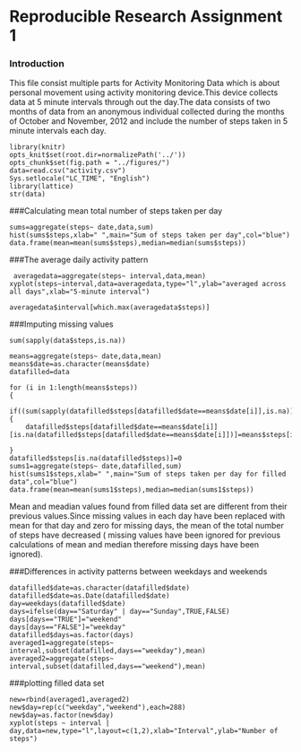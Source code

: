 
Reproducible Research Assignment 1
====================================
### Introduction
This file consist multiple parts for Activity Monitoring Data which is about personal movement using activity monitoring device.This device collects data at 5 minute intervals through out the day.The data consists of two months of data from an anonymous individual collected during the months of October and November, 2012 and include the number of steps taken in 5 minute intervals each day.


```{r loading}
library(knitr)
opts_knit$set(root.dir=normalizePath('../'))
opts_chunk$set(fig.path = "../figures/")
data=read.csv("activity.csv")
Sys.setlocale("LC_TIME", "English")
library(lattice)
str(data)
```
###Calculating  mean total number of steps taken per day

```{r mean,fig.height=4}
sums=aggregate(steps~ date,data,sum)
hist(sums$steps,xlab=" ",main="Sum of steps taken per day",col="blue")
data.frame(mean=mean(sums$steps),median=median(sums$steps))
```
 
###The average daily activity pattern
```{r,fig.height=4}
 averagedata=aggregate(steps~ interval,data,mean)
xyplot(steps~interval,data=averagedata,type="l",ylab="averaged across all days",xlab="5-minute interval")

averagedata$interval[which.max(averagedata$steps)]
```
###Imputing missing values

```{r missing,fig.height=4}
sum(sapply(data$steps,is.na))

means=aggregate(steps~ date,data,mean)
means$date=as.character(means$date)
datafilled=data

for (i in 1:length(means$steps))
{ 
  if((sum(sapply(datafilled$steps[datafilled$date==means$date[i]],is.na)))!=0) {
    datafilled$steps[datafilled$date==means$date[i]][is.na(datafilled$steps[datafilled$date==means$date[i]])]=means$steps[i]}
  
}
datafilled$steps[is.na(datafilled$steps)]=0
sums1=aggregate(steps~ date,datafilled,sum)
hist(sums1$steps,xlab=" ",main="Sum of steps taken per day for filled data",col="blue")
data.frame(mean=mean(sums1$steps),median=median(sums1$steps))
```
Mean and meadian values found from filled data set are different from their previous values.Since  missing values in each day  have been replaced with mean for that day and zero for missing days, the mean of the total number of steps have decreased ( missing values have been ignored for previous calculations of mean and median therefore missing days have been ignored).

###Differences in activity patterns between weekdays and weekends

```{r weeks}
datafilled$date=as.character(datafilled$date)
datafilled$date=as.Date(datafilled$date)
day=weekdays(datafilled$date)
days=ifelse(day=="Saturday" | day=="Sunday",TRUE,FALSE)
days[days=="TRUE"]="weekend"
days[days=="FALSE"]="weekday"
datafilled$days=as.factor(days)
averaged1=aggregate(steps~ interval,subset(datafilled,days=="weekday"),mean)
averaged2=aggregate(steps~ interval,subset(datafilled,days=="weekend"),mean)
```

###plotting filled data set 

```{r plots,fig.height=4}
new=rbind(averaged1,averaged2)
new$day=rep(c("weekday","weekend"),each=288)
new$day=as.factor(new$day)
xyplot(steps ~ interval | day,data=new,type="l",layout=c(1,2),xlab="Interval",ylab="Number of steps")
```






